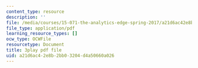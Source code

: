 ```yaml
---
content_type: resource
description: ''
file: /media/courses/15-071-the-analytics-edge-spring-2017/a21d6ac42e8b2bb03204d4a50660a026_0x4PfWpy-ls.pdf
file_type: application/pdf
learning_resource_types: []
ocw_type: OCWFile
resourcetype: Document
title: 3play pdf file
uid: a21d6ac4-2e8b-2bb0-3204-d4a50660a026
---
```

